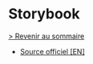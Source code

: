 # Storybook

[> Revenir au sommaire](./../../README.md)

- [Source officiel [EN]](https://storybook.js.org/)
